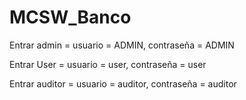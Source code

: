 # MCSW_Banco


Entrar admin = usuario = ADMIN, contraseña = ADMIN

Entrar User = usuario = user, contraseña = user

Entrar auditor = usuario = auditor, contraseña = auditor 
